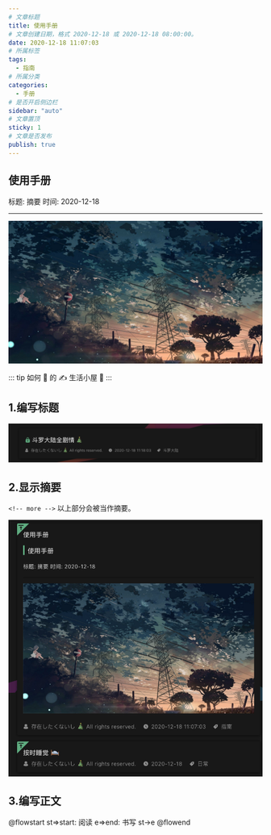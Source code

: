 ```yaml
---
# 文章标题
title: 使用手册
# 文章创建日期，格式 2020-12-18 或 2020-12-18 08:00:00。
date: 2020-12-18 11:07:03
# 所属标签
tags:
  - 指南
# 所属分类
categories:
  - 手册
# 是否开启侧边栏
sidebar: "auto"
# 文章置顶
sticky: 1
# 文章是否发布
publish: true
---
```


## 使用手册

标题: 摘要
时间: 2020-12-18

---

![](/img/1.jpg)

<!-- more -->

::: tip
如何 💯 的 ✍️ 生活小屋 💖
:::

## 1.编写标题

<RecoDemo>
  <template slot="code-markdown">
    <<< @/blog/.vuepress/help/标题.md
  </template>
  <img src="/help/标题.png"  slot="demo" />
</RecoDemo>

## 2.显示摘要

`<!-- more -->` 以上部分会被当作摘要。

<RecoDemo>
  <template slot="code-markdown">
    <<< @/blog/.vuepress/help/摘要.md
  </template>
  <img src="/help/摘要.png"  slot="demo" />
</RecoDemo>

## 3.编写正文

<RecoDemo>
  <template slot="code-markdown">
    <<< @/blog/.vuepress/help/正文.md
  </template>
</RecoDemo>

@flowstart
st=>start: 阅读
e=>end: 书写
st->e
@flowend
